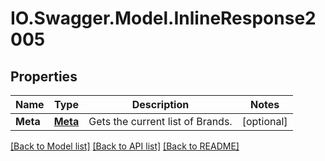# IO.Swagger.Model.InlineResponse2005
## Properties

Name | Type | Description | Notes
------------ | ------------- | ------------- | -------------
**Meta** | [**Meta**](Meta.md) | Gets the current list of Brands. | [optional] 

[[Back to Model list]](../README.md#documentation-for-models) [[Back to API list]](../README.md#documentation-for-api-endpoints) [[Back to README]](../README.md)

